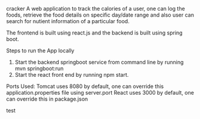 cracker
A web application to track the calories of a user, one can log the foods, retrieve the food details on specific day/date range and also user can search for nutient information of a particular food.

The frontend is built using react.js and the backend is built using spring boot.

Steps to run the App locally
1. Start the backend springboot service from command line by running mvn springboot:run
2. Start the react front end by running npm start.

Ports Used: 
Tomcat uses 8080 by default, one can override this application.properties file using server.port React uses 3000 by default, one can override this in package.json

test
